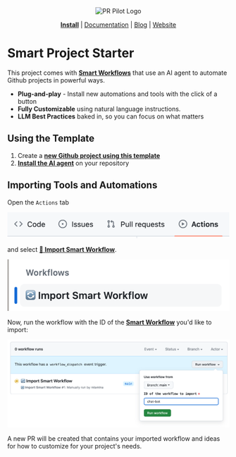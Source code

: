 <div align="center">
<img src="https://avatars.githubusercontent.com/ml/17635?s=140&v=" width="100" alt="PR Pilot Logo">
</div>
<p align="center">
  <a href="https://github.com/apps/pr-pilot-ai/installations/new"><b>Install</b></a> |
  <a href="https://docs.pr-pilot.ai">Documentation</a> | 
  <a href="https://www.pr-pilot.ai/blog">Blog</a> | 
  <a href="https://www.pr-pilot.ai">Website</a>
</p>

# Smart Project Starter

This project comes with **[Smart Workflows](https://github.com/PR-Pilot-AI/smart-workflows/tree/main)** that use an AI agent
to automate Github projects in powerful ways.

* **Plug-and-play** - Install new automations and tools with the click of a button
* **Fully Customizable** using natural language instructions.
* **LLM Best Practices** baked in, so you can focus on what matters

## Using the Template

1. Create a **[new Github project using this template](https://github.com/new?template_name=smart-project-starter&template_owner=PR-Pilot-AI)**
2. **[Install the AI agent](https://github.com/apps/pr-pilot-ai/installations/new)** on your repository

## Importing Tools and Automations

Open the `Actions` tab 

![Actions Tab](github_tabs.png)

and select **[🔄 Import Smart Workflow](tools/import-workflow)**.

![Github Workflow selector](github_workflow_selector.png)


Now, run the workflow with the ID of the **[Smart Workflow](https://github.com/PR-Pilot-AI/smart-workflows/tree/main)** you'd like to import:

![Import Workflow](github_run_workflow.png)

A new PR will be created that contains your imported workflow and ideas for how to customize for your project's needs.
